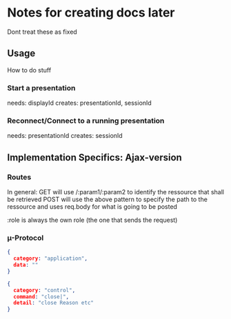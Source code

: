 # Notes for creating docs later

Dont treat these as fixed

## Usage

How to do stuff

### Start a presentation

needs: displayId
creates: presentationId, sessionId

### Reconnect/Connect to a running presentation

needs: presentationId
creates: sessionId




## Implementation Specifics: Ajax-version

### Routes

In general:
GET will use /:param1/:param2 to identify the ressource that shall be retrieved
POST will use the above pattern to specify the path to the ressource and uses req.body for what is going to be posted

:role is always the own role (the one that sends the request)

### µ-Protocol

```json
{
  category: "application",
  data: ""
}
```

```json
{
  category: "control",
  command: "close|",
  detail: "close Reason etc"
}
```